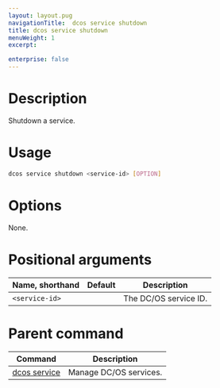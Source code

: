 ```yaml
---
layout: layout.pug
navigationTitle:  dcos service shutdown
title: dcos service shutdown
menuWeight: 1
excerpt:

enterprise: false
---
```


<!-- This source repo for this topic is https://github.com/dcos/dcos-docs -->


# Description
Shutdown a service.

# Usage

```bash
dcos service shutdown <service-id> [OPTION]
```

# Options

None. 

# Positional arguments

| Name, shorthand | Default | Description |
|---------|-------------|-------------|
| `<service-id>`   |             | The DC/OS service ID. |

# Parent command

| Command | Description |
|---------|-------------|
| [dcos service](/1.10/cli/command-reference/dcos-service/)   | Manage DC/OS services. | 
